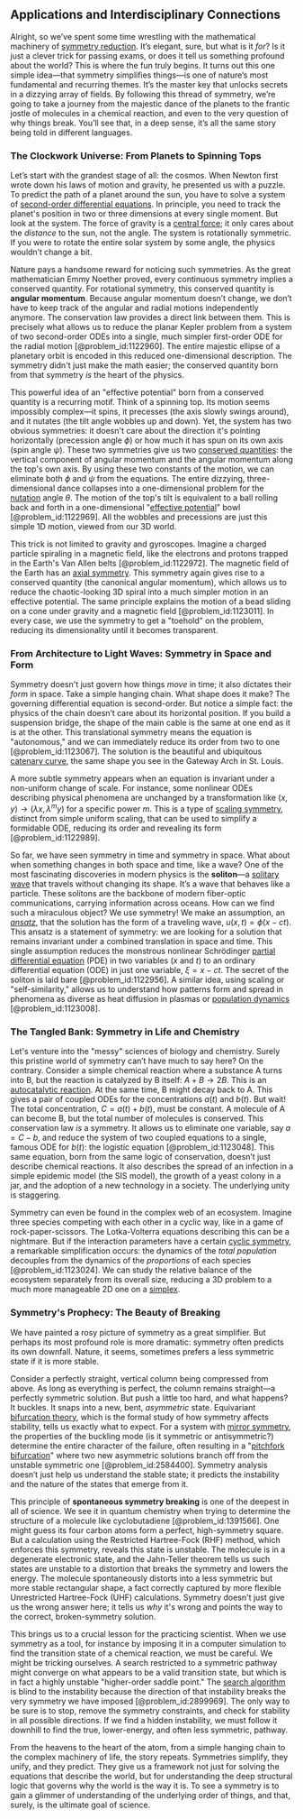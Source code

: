 ## Applications and Interdisciplinary Connections

Alright, so we’ve spent some time wrestling with the mathematical machinery of [symmetry reduction](@article_id:198776). It’s elegant, sure, but what is it *for*? Is it just a clever trick for passing exams, or does it tell us something profound about the world? This is where the fun truly begins. It turns out this one simple idea—that symmetry simplifies things—is one of nature’s most fundamental and recurring themes. It’s the master key that unlocks secrets in a dizzying array of fields. By following this thread of symmetry, we’re going to take a journey from the majestic dance of the planets to the frantic jostle of molecules in a chemical reaction, and even to the very question of why things break. You’ll see that, in a deep sense, it’s all the same story being told in different languages.

### The Clockwork Universe: From Planets to Spinning Tops

Let’s start with the grandest stage of all: the cosmos. When Newton first wrote down his laws of motion and gravity, he presented us with a puzzle. To predict the path of a planet around the sun, you have to solve a system of [second-order differential equations](@article_id:268871). In principle, you need to track the planet's position in two or three dimensions at every single moment. But look at the system. The force of gravity is a [central force](@article_id:159901); it only cares about the *distance* to the sun, not the angle. The system is rotationally symmetric. If you were to rotate the entire solar system by some angle, the physics wouldn’t change a bit.

Nature pays a handsome reward for noticing such symmetries. As the great mathematician Emmy Noether proved, every continuous symmetry implies a conserved quantity. For rotational symmetry, this conserved quantity is **angular momentum**. Because angular momentum doesn’t change, we don’t have to keep track of the angular and radial motions independently anymore. The conservation law provides a direct link between them. This is precisely what allows us to reduce the planar Kepler problem from a system of two second-order ODEs into a single, much simpler first-order ODE for the radial motion [@problem_id:1122960]. The entire majestic ellipse of a planetary orbit is encoded in this reduced one-dimensional description. The symmetry didn't just make the math easier; the conserved quantity born from that symmetry *is* the heart of the physics.

This powerful idea of an "effective potential" born from a conserved quantity is a recurring motif. Think of a spinning top. Its motion seems impossibly complex—it spins, it precesses (the axis slowly swings around), and it nutates (the tilt angle wobbles up and down). Yet, the system has two obvious symmetries: it doesn't care about the direction it's pointing horizontally (precession angle $\phi$) or how much it has spun on its own axis (spin angle $\psi$). These two symmetries give us two [conserved quantities](@article_id:148009): the vertical component of angular momentum and the angular momentum along the top's own axis. By using these two constants of the motion, we can eliminate both $\phi$ and $\psi$ from the equations. The entire dizzying, three-dimensional dance collapses into a one-dimensional problem for the [nutation](@article_id:177282) angle $\theta$. The motion of the top's tilt is equivalent to a ball rolling back and forth in a one-dimensional "[effective potential](@article_id:142087)" bowl [@problem_id:1122969]. All the wobbles and precessions are just this simple 1D motion, viewed from our 3D world.

This trick is not limited to gravity and gyroscopes. Imagine a charged particle spiraling in a magnetic field, like the electrons and protons trapped in the Earth's Van Allen belts [@problem_id:1122972]. The magnetic field of the Earth has an [axial symmetry](@article_id:172839). This symmetry again gives rise to a conserved quantity (the canonical angular momentum), which allows us to reduce the chaotic-looking 3D spiral into a much simpler motion in an effective potential. The same principle explains the motion of a bead sliding on a cone under gravity and a magnetic field [@problem_id:1123011]. In every case, we use the symmetry to get a "toehold" on the problem, reducing its dimensionality until it becomes transparent.

### From Architecture to Light Waves: Symmetry in Space and Form

Symmetry doesn't just govern how things *move* in time; it also dictates their *form* in space. Take a simple hanging chain. What shape does it make? The governing differential equation is second-order. But notice a simple fact: the physics of the chain doesn’t care about its horizontal position. If you build a suspension bridge, the shape of the main cable is the same at one end as it is at the other. This translational symmetry means the equation is "autonomous," and we can immediately reduce its order from two to one [@problem_id:1123067]. The solution is the beautiful and ubiquitous [catenary curve](@article_id:177942), the same shape you see in the Gateway Arch in St. Louis.

A more subtle symmetry appears when an equation is invariant under a non-uniform change of scale. For instance, some nonlinear ODEs describing physical phenomena are unchanged by a transformation like $(x,y) \rightarrow (\lambda x, \lambda^m y)$ for a specific power $m$. This is a type of [scaling symmetry](@article_id:161526), distinct from simple uniform scaling, that can be used to simplify a formidable ODE, reducing its order and revealing its form [@problem_id:1122989].

So far, we have seen symmetry in time and symmetry in space. What about when something changes in both space and time, like a wave? One of the most fascinating discoveries in modern physics is the **soliton**—a [solitary wave](@article_id:273799) that travels without changing its shape. It’s a wave that behaves like a particle. These solitons are the backbone of modern fiber-optic communications, carrying information across oceans. How can we find such a miraculous object? We use symmetry! We make an assumption, an *[ansatz](@article_id:183890)*, that the solution has the form of a traveling wave, $u(x,t) = \phi(x-ct)$. This ansatz is a statement of symmetry: we are looking for a solution that remains invariant under a combined translation in space and time. This single assumption reduces the monstrous nonlinear Schrödinger [partial differential equation](@article_id:140838) (PDE) in two variables ($x$ and $t$) to an ordinary differential equation (ODE) in just one variable, $\xi = x-ct$. The secret of the soliton is laid bare [@problem_id:1122956]. A similar idea, using scaling or "self-similarity," allows us to understand how patterns form and spread in phenomena as diverse as heat diffusion in plasmas or [population dynamics](@article_id:135858) [@problem_id:1123008].

### The Tangled Bank: Symmetry in Life and Chemistry

Let's venture into the "messy" sciences of biology and chemistry. Surely this pristine world of symmetry can’t have much to say here? On the contrary. Consider a simple chemical reaction where a substance A turns into B, but the reaction is catalyzed by B itself: $A + B \rightarrow 2B$. This is an [autocatalytic reaction](@article_id:184743). At the same time, B might decay back to A. This gives a pair of coupled ODEs for the concentrations $a(t)$ and $b(t)$. But wait! The total concentration, $C = a(t) + b(t)$, must be constant. A molecule of A can become B, but the total number of molecules is conserved. This conservation law *is* a symmetry. It allows us to eliminate one variable, say $a = C - b$, and reduce the system of two coupled equations to a single, famous ODE for $b(t)$: the logistic equation [@problem_id:1123048]. This same equation, born from the same logic of conservation, doesn’t just describe chemical reactions. It also describes the spread of an infection in a simple epidemic model (the SIS model), the growth of a yeast colony in a jar, and the adoption of a new technology in a society. The underlying unity is staggering.

Symmetry can even be found in the complex web of an ecosystem. Imagine three species competing with each other in a cyclic way, like in a game of rock-paper-scissors. The Lotka-Volterra equations describing this can be a nightmare. But if the interaction parameters have a certain [cyclic symmetry](@article_id:192910), a remarkable simplification occurs: the dynamics of the *total population* decouples from the dynamics of the *proportions* of each species [@problem_id:1123024]. We can study the relative balance of the ecosystem separately from its overall size, reducing a 3D problem to a much more manageable 2D one on a [simplex](@article_id:270129).

### Symmetry's Prophecy: The Beauty of Breaking

We have painted a rosy picture of symmetry as a great simplifier. But perhaps its most profound role is more dramatic: symmetry often predicts its own downfall. Nature, it seems, sometimes prefers a less symmetric state if it is more stable.

Consider a perfectly straight, vertical column being compressed from above. As long as everything is perfect, the column remains straight—a perfectly symmetric solution. But push a little too hard, and what happens? It buckles. It snaps into a new, bent, *asymmetric* state. Equivariant [bifurcation theory](@article_id:143067), which is the formal study of how symmetry affects stability, tells us exactly what to expect. For a system with [mirror symmetry](@article_id:158236), the properties of the buckling mode (is it symmetric or antisymmetric?) determine the entire character of the failure, often resulting in a "[pitchfork bifurcation](@article_id:143151)" where two new asymmetric solutions branch off from the unstable symmetric one [@problem_id:2584400]. Symmetry analysis doesn’t just help us understand the stable state; it predicts the instability and the nature of the states that emerge from it.

This principle of **spontaneous symmetry breaking** is one of the deepest in all of science. We see it in quantum chemistry when trying to determine the structure of a molecule like cyclobutadiene [@problem_id:1391566]. One might guess its four carbon atoms form a perfect, high-symmetry square. But a calculation using the Restricted Hartree-Fock (RHF) method, which enforces this symmetry, reveals this state is unstable. The molecule is in a degenerate electronic state, and the Jahn-Teller theorem tells us such states are unstable to a distortion that breaks the symmetry and lowers the energy. The molecule spontaneously distorts into a less symmetric but more stable rectangular shape, a fact correctly captured by more flexible Unrestricted Hartree-Fock (UHF) calculations. Symmetry doesn't just give us the wrong answer here; it tells us *why* it's wrong and points the way to the correct, broken-symmetry solution.

This brings us to a crucial lesson for the practicing scientist. When we use symmetry as a tool, for instance by imposing it in a computer simulation to find the transition state of a chemical reaction, we must be careful. We might be tricking ourselves. A search restricted to a symmetric pathway might converge on what appears to be a valid transition state, but which is in fact a highly unstable "higher-order saddle point." The [search algorithm](@article_id:172887) is blind to the instability because the direction of that instability breaks the very symmetry we have imposed [@problem_id:2899969]. The only way to be sure is to stop, remove the symmetry constraints, and check for stability in all possible directions. If we find a hidden instability, we must follow it downhill to find the true, lower-energy, and often less symmetric, pathway.

From the heavens to the heart of the atom, from a simple hanging chain to the complex machinery of life, the story repeats. Symmetries simplify, they unify, and they predict. They give us a framework not just for solving the equations that describe the world, but for understanding the deep structural logic that governs why the world is the way it is. To see a symmetry is to gain a glimmer of understanding of the underlying order of things, and that, surely, is the ultimate goal of science.